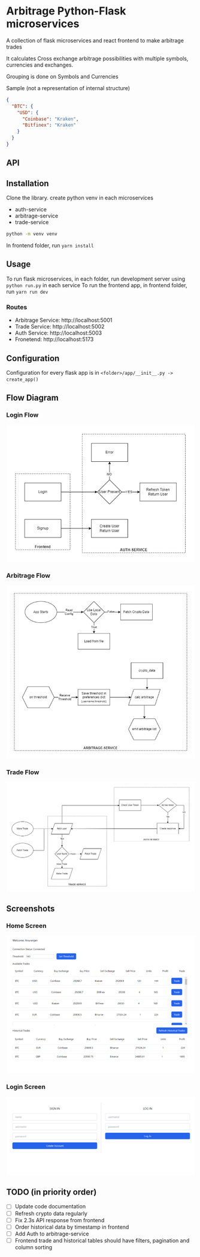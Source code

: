 # Arbitrage Python-Flask microservices

A collection of flask microservices and react frontend to make arbitrage trades

It calculates Cross exchange arbitrage possibilities with multiple symbols, currencies and exchanges.

Grouping is done on Symbols and Currencies

Sample (not a representation of internal structure)

```json
{
  "BTC": {
    "USD": {
      "Coinbase": "Kraken",
      "Bitfinex": "Kraken"
    }
  }
}
```

## API

## Installation

Clone the library. create python venv in each microservices

- auth-service
- arbitrage-service
- trade-service

```bash
python -m venv venv
```

In frontend folder, run `yarn install`

## Usage

To run flask microservices, in each folder, run development server using `python run.py` in each service
To run the frontend app, in frontend folder, run `yarn run dev`

### Routes

- Arbitrage Service: http://localhost:5001
- Trade Service: http://localhost:5002
- Auth Service: http://localhost:5003
- Fronetend: http://localhost:5173

## Configuration

Configuration for every flask app is in `<folder>/app/__init__.py -> create_app()`

## Flow Diagram

### Login Flow

![Login Flow](loginflow.png)

### Arbitrage Flow

![Arbitrage Flow](arbitrageflow.png)

### Trade Flow

![Trade Flow](tradeflow.png)

## Screenshots

### Home Screen

![Home Screen](home.png)

### Login Screen

![Login Screen](login.png)

## TODO (in priority order)

- [ ] Update code documentation
- [ ] Refresh crypto data regularly
- [ ] Fix 2.3s API response from frontend
- [ ] Order historical data by timestamp in frontend
- [ ] Add Auth to arbitrage-service
- [ ] Frontend trade and historical tables should have filters, pagination and column sorting
